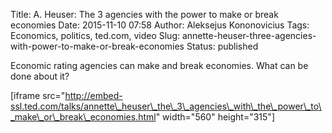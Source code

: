 Title: A. Heuser: The 3 agencies with the power to make or break economies
Date: 2015-11-10 07:58
Author: Aleksejus Kononovicius
Tags: Economics, politics, ted.com, video
Slug: annette-heuser-three-agencies-with-power-to-make-or-break-economies
Status: published

Economic rating agencies can make and
break economies. What can be done about it?

\[iframe
src="http://embed-ssl.ted.com/talks/annette\_heuser\_the\_3\_agencies\_with\_the\_power\_to\_make\_or\_break\_economies.html"
width="560" height="315"\]
